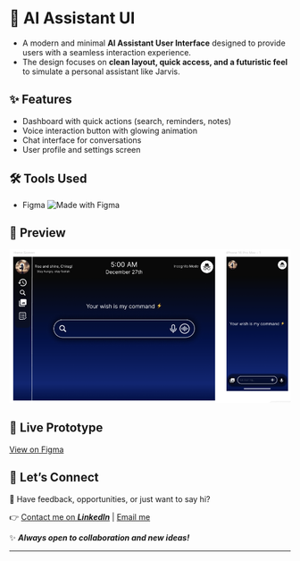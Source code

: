 # 🤖 AI Assistant UI

- A modern and minimal **AI Assistant User Interface** designed to provide users with a seamless interaction experience.  
- The design focuses on **clean layout, quick access, and a futuristic feel** to simulate a personal assistant like Jarvis.

## ✨ Features
- Dashboard with quick actions (search, reminders, notes)  
- Voice interaction button with glowing animation  
- Chat interface for conversations   
- User profile and settings screen  

## 🛠 Tools Used
- Figma
![Made with Figma](https://img.shields.io/badge/Made%20with-Figma-blue?logo=figma)

## 🎨 Preview
![AI Assistant UI](./assistantmockup.png)

## 🔗 Live Prototype
[View on Figma](https://www.figma.com/...)

## 🚀 Let’s Connect

💌 Have feedback, opportunities, or just want to say hi?

👉 [Contact me on ***LinkedIn***](https://www.linkedin.com/in/chirag-kumar-soni)  | [Email me](mailto:chiragksoni0@gmail.com)

✨ ***Always open to collaboration and new ideas!***

---